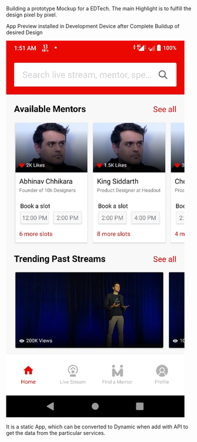 Building a prototype Mockup for a EDTech. The main Highlight is to fulfill the design pixel by pixel.

App Preview installed in Development Device after Complete Buildup of desired Design

![Demo_Mockup](https://github.com/Rajat-dey/EdTech/blob/master/Mockup.jpeg)


It is a static App, which can be converted to Dynamic when add with API to get the data from the particular services.
